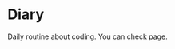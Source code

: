 # Diary

Daily routine about coding. You can check [page].

[page]: https://pelinoloji.github.io/Diary/
